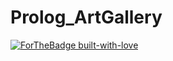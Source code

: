 # Prolog_ArtGallery

[![ForTheBadge built-with-love](http://ForTheBadge.com/images/badges/built-with-love.svg)](https://GitHub.com/ShellShocker08/)
